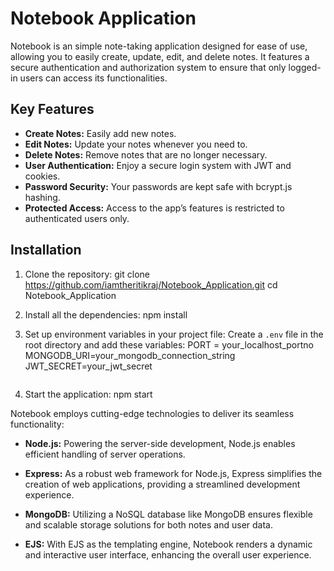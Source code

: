 # Notebook Application

Notebook is an simple note-taking application designed for ease of use, allowing you to easily create, update, edit, and delete notes. It features a secure authentication and authorization system to ensure that only logged-in users can access its functionalities.

## Key Features
- **Create Notes:** Easily add new notes.
- **Edit Notes:** Update your notes whenever you need to.
- **Delete Notes:** Remove notes that are no longer necessary.
- **User Authentication:** Enjoy a secure login system with JWT and cookies.
- **Password Security:** Your passwords are kept safe with bcrypt.js hashing.
- **Protected Access:** Access to the app’s features is restricted to authenticated users only.

## Installation

1. Clone the repository:
    git clone https://github.com/iamtheritikraj/Notebook_Application.git
    cd Notebook_Application
    
2. Install all the dependencies:
    npm install


3. Set up environment variables in your project file:
    Create a `.env` file in the root directory and add these variables:
    PORT = your_localhost_portno
    MONGODB_URI=your_mongodb_connection_string
    JWT_SECRET=your_jwt_secret
    ```

4. Start the application:
    npm start

Notebook employs cutting-edge technologies to deliver its seamless functionality:

- **Node.js:** Powering the server-side development, Node.js enables efficient handling of server operations.
  
- **Express:** As a robust web framework for Node.js, Express simplifies the creation of web applications, providing a streamlined development experience.
  
- **MongoDB:** Utilizing a NoSQL database like MongoDB ensures flexible and scalable storage solutions for both notes and user data.
  
- **EJS:** With EJS as the templating engine, Notebook renders a dynamic and interactive user interface, enhancing the overall user experience.


